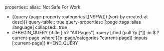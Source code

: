 properties::
alias:: Not Safe For Work

- {{query (page-property :categories [[NSFW]]) (sort-by created-at desc)}}
  query-table:: true
  query-properties:: [:page :tags :alias :language]
  collapsed:: true
- #+BEGIN_QUERY
  {:title [:h2 "All Pages"]
  :query [:find (pull ?p [*])
      :in $ ?current-page
      :where
      [?p :page/categories ?current-page]]
  :inputs [:current-page]}
  #+END_QUERY